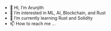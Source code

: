 - 👋 Hi, I’m Arunjith
- 👀 I’m interested in ML, AI, Blockchain, and Rust
- 🌱 I’m currently learning Rust and Solidity
- 📫 How to reach me ...

<!---
aarunjith1/aarunjith1 is a ✨ special ✨ repository because its `README.md` (this file) appears on your GitHub profile.
You can click the Preview link to take a look at your changes.
--->
